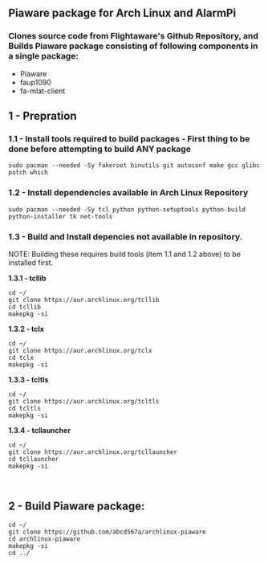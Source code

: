 ## Piaware package for Arch Linux and AlarmPi
### Clones source code from Flightaware's Github Repository, and Builds Piaware package consisting of following components in a single package:</br>
- Piaware
- faup1090
- fa-mlat-client

## 1 - Prepration </br>
### 1.1 - Install tools required to build packages - First thing to be done before attempting to build ANY package </br>
`sudo pacman --needed -Sy fakeroot binutils git autoconf make gcc glibc patch which`
</br>
### 1.2 - Install dependencies available in Arch Linux Repository </br>
`sudo pacman --needed -Sy tcl python python-setuptools python-build python-installer tk net-tools `
</br>
### 1.3 - Build and Install depencies not available in repository.</br>
NOTE: Building these requires build tools (item 1.1 and 1.2 above) to be installed first.</br>

**1.3.1 - tcllib** </br>
```
cd ~/
git clone https://aur.archlinux.org/tcllib  
cd tcllib  
makepkg -si  
```

**1.3.2 - tclx** </br>

```
cd ~/
git clone https://aur.archlinux.org/tclx  
cd tclx  
makepkg -si  
```

**1.3.3 - tcltls** </br>
```
cd ~/
git clone https://aur.archlinux.org/tcltls  
cd tcltls  
makepkg -si  
```

**1.3.4 - tcllauncher** </br>
```
cd ~/
git clone https://aur.archlinux.org/tcllauncher  
cd tcllauncher  
makepkg -si  
```
</br>

## 2 - Build Piaware package: </br>

```
cd ~/
git clone https://github.com/abcd567a/archlinux-piaware   
cd archlinux-piaware   
makepkg -si  
cd ../  
```
